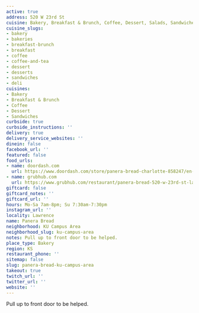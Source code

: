 ```yaml
---
active: true
address: 520 W 23rd St
cuisine: Bakery, Breakfast & Brunch, Coffee, Dessert, Salads, Sandwiches, Smoothies
cuisine_slugs:
- bakery
- bakeries
- breakfast-brunch
- breakfast
- coffee
- coffee-and-tea
- dessert
- desserts
- sandwiches
- deli
cuisines:
- Bakery
- Breakfast & Brunch
- Coffee
- Dessert
- Sandwiches
curbside: true
curbside_instructions: ''
delivery: true
delivery_service_websites: ''
dinein: false
facebook_url: ''
featured: false
food_urls:
- name: doordash.com
  url: https://www.doordash.com/store/panera-bread-charlotte-858247/en-US
- name: grubhub.com
  url: https://www.grubhub.com/restaurant/panera-bread-520-w-23rd-st-lawrence/1328445
giftcard: false
giftcard_notes: ''
giftcard_url: ''
hours: Mo-Sa 7am-8pm; Su 7:30am-7:30pm
instagram_url: ''
locality: Lawrence
name: Panera Bread
neighborhood: KU Campus Area
neighborhood_slug: ku-campus-area
notes: Pull up to front door to be helped.
place_type: Bakery
region: KS
restaurant_phone: ''
sitemap: false
slug: panera-bread-ku-campus-area
takeout: true
twitch_url: ''
twitter_url: ''
website: ''
---
```


Pull up to front door to be helped.